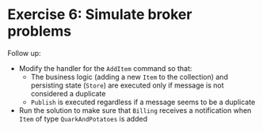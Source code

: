 # Exercise 6: Simulate broker problems

Follow up:
- Modify the handler for the `AddItem` command so that:
  - The business logic (adding a new `Item` to the collection) and persisting state (`Store`) are executed only if message is not considered a duplicate
  - `Publish` is executed regardless if a message seems to be a duplicate
- Run the solution to make sure that `Billing` receives a notification when `Item` of type `QuarkAndPotatoes` is added
